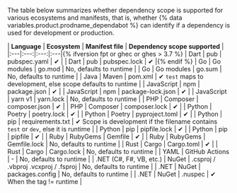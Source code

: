 The table below summarizes whether dependency scope is supported for various ecosystems and manifests, that is, whether {% data variables.product.prodname_dependabot %} can identify if a dependency is used for development or production.

| **Language** | **Ecosystem** | **Manifest file** | **Dependency scope supported** |
|:---|:---:|:---:|:---|{% ifversion fpt or ghec or ghes > 3.7 %}
| Dart | pub | pubspec.yaml |  ✔ |
| Dart | pub | pubspec.lock |  ✔ |{% endif %}
| Go | Go modules | go.mod | No, defaults to runtime |
| Go | Go modules |	go.sum | No, defaults to runtime |
| Java | Maven | pom.xml | ✔ `test` maps to development, else scope defaults to runtime |
| JavaScript | npm | package.json | ✔ |
| JavaScript | npm | package-lock.json | ✔ |
| JavaScript |	yarn v1 | yarn.lock | No, defaults to runtime |
| PHP | Composer | composer.json | ✔ |
| PHP | Composer | composer.lock | ✔ |
| Python | Poetry | poetry.lock | ✔ |
| Python | Poetry | pyproject.toml | ✔ |
| Python | pip | requirements.txt | ✔ Scope is development if the filename contains `test` or `dev`, else it is runtime |
| Python | pip | pipfile.lock | ✔ |
| Python | pip | pipfile | ✔ |
| Ruby | RubyGems | Gemfile |	✔ |
| Ruby | RubyGems | Gemfile.lock	| No, defaults to runtime |
| Rust | Cargo | Cargo.toml | ✔ |
| Rust | Cargo | Cargo.lock | No, defaults to runtime |
| YAML | GitHub Actions | - | No, defaults to runtime |
| .NET (C#, F#, VB, etc.) | NuGet | .csproj / .vbproj .vcxproj / .fsproj | No, defaults to runtime |
| .NET | NuGet | packages.config | No, defaults to runtime |
| .NET | NuGet | .nuspec | ✔ When the tag != runtime |
